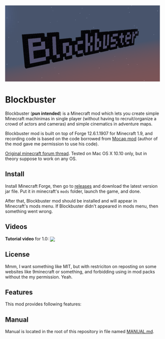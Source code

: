 ![Blockbuster logo](./logo.png)

# Blockbuster

Blockbuster (**pun intended**) is a Minecraft mod which lets you create simple Minecraft machinimas in 
single player (without having to recruit/organize a crowd of actors and cameras) 
and simple cinematics in adventure maps.

Blockbuster mod is built on top of Forge 12.6.1.1907 for Minecraft 1.9, and recording 
code is based on the code borrowed from [Mocap mod](http://www.minecraftforum.net/forums/mapping-and-modding/minecraft-mods/1445402-minecraft-motion-capture-mod-mocap-16-000) (author of the mod gave me permission 
to use his code). 

[Original minecraft forum thread](http://www.minecraftforum.net/forums/mapping-and-modding/minecraft-mods/2700216-blockbuster-create-simple-machinimas-and-adventure). 
Tested on Mac OS X 10.10 only, but in theory suppose to work on any OS.

## Install

Install Minecraft Forge, then go to 
[releases](https://github.com/mchorse/blockbuster/releases) and download the 
latest version jar file. Put it in minecraft's `mods` folder, launch the game, 
and done. 

After that, Blockbuster mod should be installed and will appear in Minecraft's 
mods menu. If Blockbuster didn't appeared in mods menu, then something went 
wrong.

## Videos

**Tutorial video** for 1.0:
<a href="https://www.youtube.com/watch?v=LPJb49VUUqk">
    <img align="center" height="480" src="https://img.youtube.com/vi/LPJb49VUUqk/0.jpg">
</a>

## License

Mmm, I want something like MIT, but with restriciton on reposting on some 
websites like 9minecraft or something, and forbidding using in mod packs 
without the my permission. Yeah. 

## Features

This mod provides following features:

## Manual

Manual is located in the root of this repository in file named [MANUAL.md](./MANUAL.md).